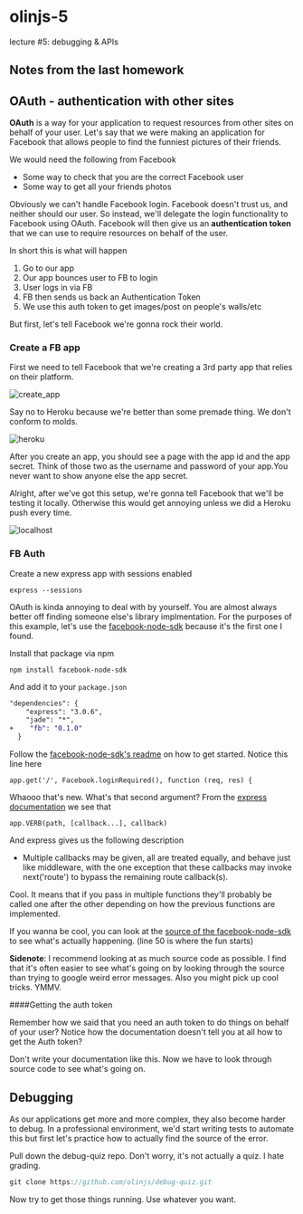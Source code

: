 olinjs-5
========

lecture #5: debugging & APIs

## Notes from the last homework

## OAuth - authentication with other sites

**OAuth** is a way for your application to request resources from other sites on behalf of your user. Let's say that we were making an application for Facebook that allows people to find the funniest pictures of their friends.

We would need the following from Facebook
* Some way to check that you are the correct Facebook user
* Some way to get all your friends photos

Obviously we can't handle Facebook login. Facebook doesn't trust us, and neither should our user. So instead, we'll delegate the login functionality to Facebook using OAuth. Facebook will then give us an **authentication token** that we can use to require resources on behalf of the user.

In short this is what will happen

1. Go to our app
1. Our app bounces user to FB to login
1. User logs in via FB
1. FB then sends us back an Authentication Token
1. We use this auth token to get images/post on people's walls/etc

But first, let's tell Facebook we're gonna rock their world.

### Create a FB app

First we need to tell Facebook that we're creating a 3rd party app that relies on their platform. 

![create_app](https://raw.github.com/olinjs/olinjs-5/master/images/create_app.png?login=jiahuang&token=f481306967bf5c761356dca2ed8e7d39)

Say no to Heroku because we're better than some premade thing. We don't conform to molds.

![heroku](https://raw.github.com/olinjs/olinjs-5/master/images/no_heroku.png?login=jiahuang&token=b18aa5b8b03243bf3c04ebad83a93aca)

After you create an app, you should see a page with the app id and the app secret. Think of those two as the username and password of your app.You never want to show anyone else the app secret.

Alright, after we've got this setup, we're gonna tell Facebook that we'll be testing it locally. Otherwise this would get annoying unless we did a Heroku push every time.

![localhost](https://raw.github.com/olinjs/olinjs-5/master/images/set_local_dev.png?login=jiahuang&token=a02c88602a2262c3222a4d27d3b8e3e0)

### FB Auth
Create a new express app with sessions enabled

```
express --sessions
```

OAuth is kinda annoying to deal with by yourself. You are almost always better off finding someone else's library implmentation. For the purposes of this example, let's use the [facebook-node-sdk](https://github.com/amachang/facebook-node-sdk) because it's the first one I found.

Install that package via npm

```
npm install facebook-node-sdk
```

And add it to your `package.json`
```diff
"dependencies": {
    "express": "3.0.6",
    "jade": "*",
+    "fb": "0.1.0"
  }
```

Follow the [facebook-node-sdk's readme](https://github.com/amachang/facebook-node-sdk) on how to get started. Notice this line here

```
app.get('/', Facebook.loginRequired(), function (req, res) {
```

Whaooo that's new. What's that second argument? From the [express documentation](http://expressjs.com/api.html#app.VERB) we see that

```
app.VERB(path, [callback...], callback)
```

And express gives us the following description
* Multiple callbacks may be given, all are treated equally, and behave just like middleware, with the one exception that these callbacks may invoke next('route') to bypass the remaining route callback(s).

Cool. It means that if you pass in multiple functions they'll probably be called one after the other depending on how the previous functions are implemented.

If you wanna be cool, you can look at the [source of the facebook-node-sdk](https://github.com/amachang/facebook-node-sdk/blob/master/lib/facebook.js) to see what's actually happening. (line 50 is where the fun starts)

**Sidenote**: I recommend looking at as much source code as possible. I find that it's often easier to see what's going on by looking through the source than trying to google weird error messages. Also you might pick up cool tricks. YMMV.

####Getting the auth token

Remember how we said that you need an auth token to do things on behalf of your user? Notice how the documentation doesn't tell you at all how to get the Auth token?

Don't write your documentation like this. Now we have to look through source code to see what's going on.

## Debugging

As our applications get more and more complex, they also become harder to debug. In a professional environment, we'd start writing tests to automate this but first let's practice how to actually find the source of the error.

Pull down the debug-quiz repo. Don't worry, it's not actually a quiz. I hate grading.

```js
git clone https://github.com/olinjs/debug-quiz.git
```

Now try to get those things running. Use whatever you want.
